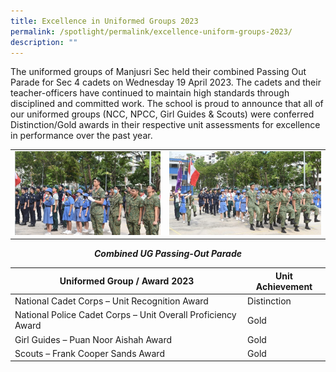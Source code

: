 ```yaml
---
title: Excellence in Uniformed Groups 2023
permalink: /spotlight/permalink/excellence-uniform-groups-2023/
description: ""
---
```

The uniformed groups of Manjusri Sec held their combined Passing Out Parade for Sec 4 cadets on Wednesday 19 April 2023.  The cadets and their teacher-officers have continued to maintain high standards through disciplined and committed work.  The school is proud to announce that all of our uniformed groups (NCC, NPCC, Girl Guides &amp; Scouts) were conferred Distinction/Gold awards in their respective unit assessments for excellence in performance over the past year.

|||
| -------- | -------- |
|![](/images/Spotlight/combined%20ug1.jpg)|![](/images/Spotlight/combined%20ug2.jpg)

<p style="text-align: center;"><b><i>Combined UG Passing-Out Parade</i></b></p>

|Uniformed Group / Award 2023 | Unit Achievement |  
| -------- | -------- | 
| National Cadet Corps – Unit Recognition Award  | Distinction     | 
| National Police Cadet Corps – Unit Overall Proficiency Award | Gold|
|Girl Guides – Puan Noor Aishah Award|Gold|
|Scouts – Frank Cooper Sands Award|Gold|